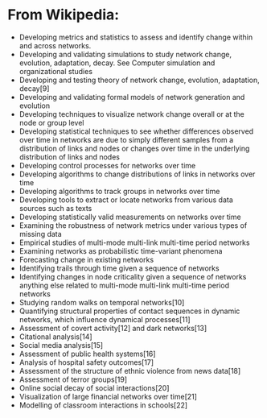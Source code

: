 # From Wikipedia:

* Developing metrics and statistics to assess and identify change within and across networks.
* Developing and validating simulations to study network change, evolution, adaptation, decay. See Computer simulation and organizational studies
* Developing and testing theory of network change, evolution, adaptation, decay[9]
* Developing and validating formal models of network generation and evolution
* Developing techniques to visualize network change overall or at the node or group level
* Developing statistical techniques to see whether differences observed over time in networks are due to simply different samples from a distribution of links and nodes or changes over time in the underlying distribution of links and nodes
* Developing control processes for networks over time
* Developing algorithms to change distributions of links in networks over time
* Developing algorithms to track groups in networks over time
* Developing tools to extract or locate networks from various data sources such as texts
* Developing statistically valid measurements on networks over time
* Examining the robustness of network metrics under various types of missing data
* Empirical studies of multi-mode multi-link multi-time period networks
* Examining networks as probabilistic time-variant phenomena
* Forecasting change in existing networks
* Identifying trails through time given a sequence of networks
* Identifying changes in node criticality given a sequence of networks anything else related to multi-mode multi-link multi-time period networks
* Studying random walks on temporal networks[10]
* Quantifying structural properties of contact sequences in dynamic networks, which influence dynamical processes[11]
* Assessment of covert activity[12] and dark networks[13]
* Citational analysis[14]
* Social media analysis[15]
* Assessment of public health systems[16]
* Analysis of hospital safety outcomes[17]
* Assessment of the structure of ethnic violence from news data[18]
* Assessment of terror groups[19]
* Online social decay of social interactions[20]
* Visualization of large financial networks over time[21]
* Modelling of classroom interactions in schools[22]
